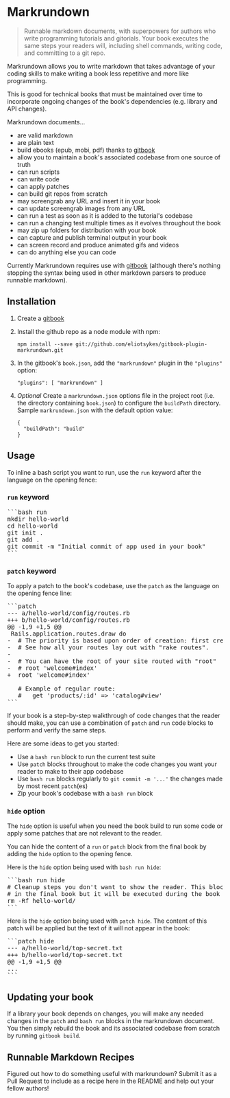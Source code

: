 # Markrundown

> Runnable markdown documents, with superpowers for authors who write programming tutorials and gitorials. Your book executes the same steps your readers will, including shell commands, writing code, and committing to a git repo.

Markrundown allows you to write markdown that takes advantage of your coding skills to make writing a  book less repetitive and more like programming.

This is good for technical books that must be maintained over time to incorporate ongoing changes of the book's dependencies (e.g. library and API changes).

Markrundown documents&hellip;

- are valid markdown
- are plain text
- build ebooks (epub, mobi, pdf) thanks to [gitbook](https://github.com/GitbookIO/gitbook)
- allow you to maintain a book's associated codebase from one source of truth
- can run scripts
- can write code
- can apply patches
- can build git repos from scratch
- may screengrab any URL and insert it in your book
- can update screengrab images from any URL
- can run a test as soon as it is added to the tutorial's codebase
- can run a changing test multiple times as it evolves throughout the book
- may zip up folders for distribution with your book
- can capture and publish terminal output in your book
- can screen record and produce animated gifs and videos
- can do anything else you can code

Currently Markrundown requires use with [gitbook](https://github.com/GitbookIO/gitbook) (although there's nothing stopping the syntax being used in other markdown parsers to produce runnable markdown).

## Installation

1. Create a [gitbook](https://github.com/GitbookIO/gitbook)
2. Install the github repo as a node module with npm:

    ```
    npm install --save git://github.com/eliotsykes/gitbook-plugin-markrundown.git
    ```

3. In the gitbook's `book.json`, add the `"markrundown"` plugin in the `"plugins"` option:

    ```
    "plugins": [ "markrundown" ]
    ```

4. *Optional* Create a `markrundown.json` options file in the project root (i.e. the directory containing `book.json`) to configure the `buildPath` directory. Sample `markrundown.json` with the default option value:

    ```
    {
      "buildPath": "build"
    }
    ```

## Usage

To inline a bash script you want to run, use the `run` keyword after the language on the opening fence:

### `run` keyword

<pre>
```bash run
mkdir hello-world
cd hello-world
git init .
git add .
git commit -m "Initial commit of app used in your book"
```
</pre>

### `patch` keyword

To apply a patch to the book's codebase, use the `patch` as the language on the opening fence line:

<pre>
```patch
--- a/hello-world/config/routes.rb
+++ b/hello-world/config/routes.rb
@@ -1,9 +1,5 @@
 Rails.application.routes.draw do
-  # The priority is based upon order of creation: first created -> highest priority.
-  # See how all your routes lay out with "rake routes".
-
-  # You can have the root of your site routed with "root"
-  # root 'welcome#index'
+  root 'welcome#index'

   # Example of regular route:
   #   get 'products/:id' => 'catalog#view'
```
</pre>

If your book is a step-by-step walkthrough of code changes that the reader should make, you can use a combination of `patch` and `run` code blocks to perform and verify the same steps.

Here are some ideas to get you started:

- Use a `bash run` block to run the current test suite
- Use `patch` blocks throughout to make the code changes you want your reader to make to their app codebase
- Use `bash run` blocks regularly to `git commit -m '...'` the changes made by most recent `patch`(es)
- Zip your book's codebase with a `bash run` block


### `hide` option

The `hide` option is useful when you need the book build to run some code or apply some patches that are not relevant to the reader.

You can hide the content of a `run` or `patch` block from the final book by adding the `hide` option to the opening fence.

Here is the `hide` option being used with `bash run hide`:

<pre>
```bash run hide
# Cleanup steps you don't want to show the reader. This block will not be output
# in the final book but it will be executed during the book build.
rm -Rf hello-world/
```
</pre>

Here is the `hide` option being used with `patch hide`. The content of this patch will be applied but the text of it will not appear in the book:

<pre>
```patch hide
--- a/hello-world/top-secret.txt
+++ b/hello-world/top-secret.txt
@@ -1,9 +1,5 @@
...
```
</pre>


## Updating your book

If a library your book depends on changes, you will make any needed changes in the `patch` and `bash run` blocks in the markrundown document. You then simply rebuild the book and its associated codebase from scratch by running `gitbook build`.

## Runnable Markdown Recipes

Figured out how to do something useful with markrundown? Submit it as a Pull Request to include as a recipe here in the README and help out your fellow authors!
